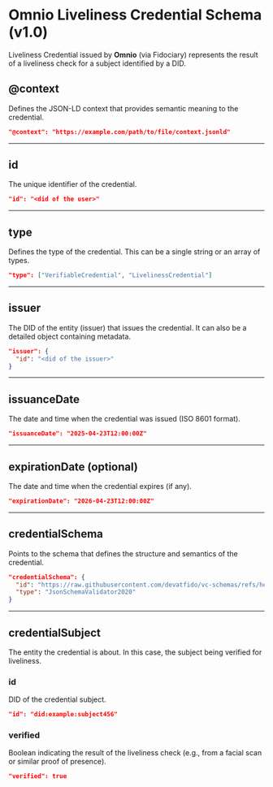 # Omnio Liveliness Credential Schema (v1.0)

Liveliness Credential issued by **Omnio** (via Fidociary) represents the result of a liveliness check for a subject identified by a DID.

## @context

Defines the JSON-LD context that provides semantic meaning to the credential.

```json
"@context": "https://example.com/path/to/file/context.jsonld"
```

---

## id

The unique identifier of the credential.

```json
"id": "<did of the user>"
```

---

## type

Defines the type of the credential. This can be a single string or an array of types.

```json
"type": ["VerifiableCredential", "LivelinessCredential"]
```

---

## issuer

The DID of the entity (issuer) that issues the credential. It can also be a detailed object containing metadata.

```json
"issuer": {
  "id": "<did of the issuer>"
}
```

---

## issuanceDate

The date and time when the credential was issued (ISO 8601 format).

```json
"issuanceDate": "2025-04-23T12:00:00Z"
```

---

## expirationDate (optional)

The date and time when the credential expires (if any).

```json
"expirationDate": "2026-04-23T12:00:00Z"
```

---

## credentialSchema

Points to the schema that defines the structure and semantics of the credential.

```json
"credentialSchema": {
  "id": "https://raw.githubusercontent.com/devatfido/vc-schemas/refs/heads/main/LivelinessCredential/v1.0.0/OmnipLivelinessCredential.json",
  "type": "JsonSchemaValidator2020"
}
```

---

## credentialSubject

The entity the credential is about. In this case, the subject being verified for liveliness.

### id

DID of the credential subject.

```json
"id": "did:example:subject456"
```

### verified

Boolean indicating the result of the liveliness check (e.g., from a facial scan or similar proof of presence).

```json
"verified": true
```